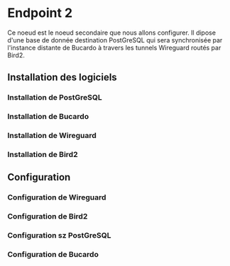 # Endpoint 2

Ce noeud est le noeud secondaire que nous allons configurer.
Il dipose d'une base de donnée destination PostGreSQL qui sera synchronisée par l'instance distante de Bucardo à travers les tunnels Wireguard routés par Bird2.

## Installation des logiciels

### Installation de PostGreSQL

### Installation de Bucardo

### Installation de Wireguard

### Installation de Bird2

## Configuration

### Configuration de Wireguard

### Configuration de Bird2

### Configuration sz PostGreSQL

### Configuration de Bucardo

